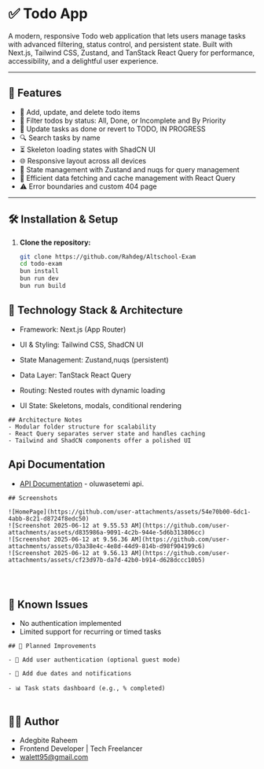 # ✅ Todo App

A modern, responsive Todo web application that lets users manage tasks with advanced filtering, status control, and persistent state. Built with Next.js, Tailwind CSS, Zustand, and TanStack React Query for performance, accessibility, and a delightful user experience.

---

## 🚀 Features

- 📝 Add, update, and delete todo items
- 🔄 Filter todos by status: All, Done, or Incomplete and By Priority
- 📌 Update tasks as done or revert to TODO, IN PROGRESS
- 🔍 Search tasks by name 
- ⏳ Skeleton loading states with ShadCN UI
- 🌐 Responsive layout across all devices
- 🧠 State management with Zustand and nuqs for query management
- 🔁 Efficient data fetching and cache management with React Query
- ⚠️ Error boundaries and custom 404 page

---

## 🛠️ Installation & Setup

1. **Clone the repository:**
   ```bash
   git clone https://github.com/Rahdeg/Altschool-Exam
   cd todo-exam
   bun install
   bun run dev
   bun run build

   ```

##  🧰 Technology Stack & Architecture

- Framework: Next.js (App Router)

- UI & Styling: Tailwind CSS, ShadCN UI

- State Management: Zustand,nuqs (persistent)

- Data Layer: TanStack React Query

- Routing: Nested routes with dynamic loading

- UI State: Skeletons, modals, conditional rendering

```
## Architecture Notes
- Modular folder structure for scalability
- React Query separates server state and handles caching
- Tailwind and ShadCN components offer a polished UI

```
## Api Documentation

- [API Documentation](https://api.oluwasetemi.dev/reference) - oluwasetemi api.

```
## Screenshots

![HomePage](https://github.com/user-attachments/assets/54e70b00-6dc1-4abb-8c21-d8724f8edc50)
![Screenshot 2025-06-12 at 9.55.53 AM](https://github.com/user-attachments/assets/d835986a-9091-4c2b-944e-5d6b313806cc)
![Screenshot 2025-06-12 at 9.56.36 AM](https://github.com/user-attachments/assets/03a38e4c-4e8d-44d9-814b-d98f904199c6)
![Screenshot 2025-06-12 at 9.56.13 AM](https://github.com/user-attachments/assets/cf23d97b-da7d-42b0-b914-d628dccc10b5)




```
## 🐞 Known Issues
- No authentication implemented
- Limited support for recurring or timed tasks

```
## 🔮 Planned Improvements

- 🔐 Add user authentication (optional guest mode)

- 🔔 Add due dates and notifications

- 📊 Task stats dashboard (e.g., % completed)


```
## 👨‍💻 Author

- Adegbite Raheem
- Frontend Developer | Tech Freelancer
- walett95@gmail.com




